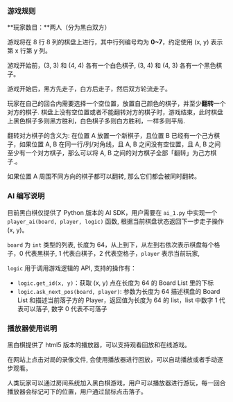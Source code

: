 ### 游戏规则

**玩家数目：**两人（分为黑白双方）

游戏将在 8 行 8 列的棋盘上进行，其中行列编号均为 **0~7**，约定使用 (x, y) 表示第 x 行第 y 列。

游戏开始前，(3, 3) 和 (4, 4) 各有一个白色棋子, (3, 4) 和 (4, 3) 各有一个黑色棋子。

游戏开始后，黑方先走子，白方后走子，然后双方轮流走子。

玩家在自己的回合内需要选择一个空位置，放置自己颜色的棋子，并至少**翻转**一个对方的棋子. 棋盘上没有空位置或者不能翻转对方的棋子时，游戏结束，此时棋盘上黑色棋子多则黑方胜利，白色棋子多则白方胜利，一样多则平局.

翻转对方棋子的含义为: 在位置 A 放置一个新棋子，且位置 B 已经有一个己方棋子，如果位置 A, B 在同一行/列/对角线，且 A, B 之间没有空位置，且 A, B 之间至少有一个对方棋子，那么可以将 A, B 之间的对方棋子全部「翻转」为己方棋子.。

如果位置 A 周围不同方向的棋子都可以翻转, 那么它们都会被同时翻转。

### AI 编写说明

目前黑白棋仅提供了 Python 版本的 AI SDK，用户需要在 `ai_1.py` 中实现一个 `player_ai(board, player, logic)` 函数, 根据当前棋盘状态返回下一步走子操作 (x, y)。

`board` 为 `int` 类型的列表, 长度为 64，从上到下，从左到右依次表示棋盘每个格子，0 代表黑棋子, 1 代表白棋子，2 代表空格子，`player` 表示当前玩家, 

`logic` 用于调用游戏逻辑的 API, 支持的操作有：

- `logic.get_id(x, y)`：获取 (x, y) 点在长度为 64 的 Board List 里的下标
- `logic.ask_next_pos(board, player)`: 参数为长度为 64 描述棋盘的 Board List 和描述当前落子方的 Player，返回值为长度为 64 的 list，list 中数字 1 代表可以落子, 数字 0 代表不可落子

### 播放器使用说明

黑白棋提供了 html5 版本的播放器，可以支持观看回放和在线游戏。

在网站上点击对局的录像文件, 会使用播放器进行回放，可以自动播放或者手动逐步观看。

人类玩家可以通过房间系统加入黑白棋游戏，用户可以播放器进行游玩，每一回合播放器会标记可下的位置，用户通过鼠标点击落子。
